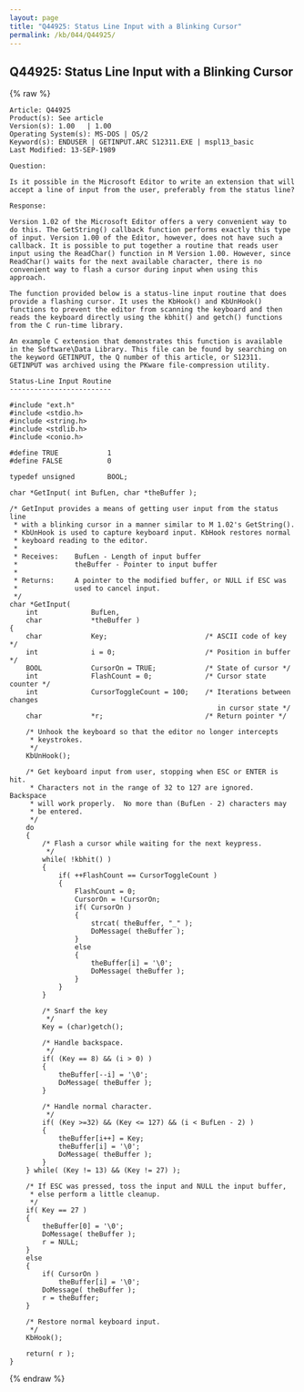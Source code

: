 ```yaml
---
layout: page
title: "Q44925: Status Line Input with a Blinking Cursor"
permalink: /kb/044/Q44925/
---
```


## Q44925: Status Line Input with a Blinking Cursor

{% raw %}

	Article: Q44925
	Product(s): See article
	Version(s): 1.00   | 1.00
	Operating System(s): MS-DOS | OS/2
	Keyword(s): ENDUSER | GETINPUT.ARC S12311.EXE | mspl13_basic
	Last Modified: 13-SEP-1989
	
	Question:
	
	Is it possible in the Microsoft Editor to write an extension that will
	accept a line of input from the user, preferably from the status line?
	
	Response:
	
	Version 1.02 of the Microsoft Editor offers a very convenient way to
	do this. The GetString() callback function performs exactly this type
	of input. Version 1.00 of the Editor, however, does not have such a
	callback. It is possible to put together a routine that reads user
	input using the ReadChar() function in M Version 1.00. However, since
	ReadChar() waits for the next available character, there is no
	convenient way to flash a cursor during input when using this
	approach.
	
	The function provided below is a status-line input routine that does
	provide a flashing cursor. It uses the KbHook() and KbUnHook()
	functions to prevent the editor from scanning the keyboard and then
	reads the keyboard directly using the kbhit() and getch() functions
	from the C run-time library.
	
	An example C extension that demonstrates this function is available
	in the Software\Data Library. This file can be found by searching on
	the keyword GETINPUT, the Q number of this article, or S12311.
	GETINPUT was archived using the PKware file-compression utility.
	
	Status-Line Input Routine
	-------------------------
	
	#include "ext.h"
	#include <stdio.h>
	#include <string.h>
	#include <stdlib.h>
	#include <conio.h>
	
	#define TRUE            1
	#define FALSE           0
	
	typedef unsigned        BOOL;
	
	char *GetInput( int BufLen, char *theBuffer );
	
	/* GetInput provides a means of getting user input from the status line
	 * with a blinking cursor in a manner similar to M 1.02's GetString().
	 * KbUnHook is used to capture keyboard input. KbHook restores normal
	 * keyboard reading to the editor.
	 *
	 * Receives:    BufLen - Length of input buffer
	 *              theBuffer - Pointer to input buffer
	 *
	 * Returns:     A pointer to the modified buffer, or NULL if ESC was
	 *              used to cancel input.
	 */
	char *GetInput(
	    int             BufLen,
	    char            *theBuffer )
	{
	    char            Key;                        /* ASCII code of key */
	    int             i = 0;                      /* Position in buffer */
	    BOOL            CursorOn = TRUE;            /* State of cursor */
	    int             FlashCount = 0;             /* Cursor state counter */
	    int             CursorToggleCount = 100;    /* Iterations between changes
	                                                   in cursor state */
	    char            *r;                         /* Return pointer */
	
	    /* Unhook the keyboard so that the editor no longer intercepts
	     * keystrokes.
	     */
	    KbUnHook();
	
	    /* Get keyboard input from user, stopping when ESC or ENTER is hit.
	     * Characters not in the range of 32 to 127 are ignored.  Backspace
	     * will work properly.  No more than (BufLen - 2) characters may
	     * be entered.
	     */
	    do
	    {
	        /* Flash a cursor while waiting for the next keypress.
	         */
	        while( !kbhit() )
	        {
	            if( ++FlashCount == CursorToggleCount )
	            {
	                FlashCount = 0;
	                CursorOn = !CursorOn;
	                if( CursorOn )
	                {
	                    strcat( theBuffer, "_" );
	                    DoMessage( theBuffer );
	                }
	                else
	                {
	                    theBuffer[i] = '\0';
	                    DoMessage( theBuffer );
	                }
	            }
	        }
	
	        /* Snarf the key
	         */
	        Key = (char)getch();
	
	        /* Handle backspace.
	         */
	        if( (Key == 8) && (i > 0) )
	        {
	            theBuffer[--i] = '\0';
	            DoMessage( theBuffer );
	        }
	
	        /* Handle normal character.
	         */
	        if( (Key >=32) && (Key <= 127) && (i < BufLen - 2) )
	        {
	            theBuffer[i++] = Key;
	            theBuffer[i] = '\0';
	            DoMessage( theBuffer );
	        }
	    } while( (Key != 13) && (Key != 27) );
	
	    /* If ESC was pressed, toss the input and NULL the input buffer,
	     * else perform a little cleanup.
	     */
	    if( Key == 27 )
	    {
	        theBuffer[0] = '\0';
	        DoMessage( theBuffer );
	        r = NULL;
	    }
	    else
	    {
	        if( CursorOn )
	            theBuffer[i] = '\0';
	        DoMessage( theBuffer );
	        r = theBuffer;
	    }
	
	    /* Restore normal keyboard input.
	     */
	    KbHook();
	
	    return( r );
	}

{% endraw %}
